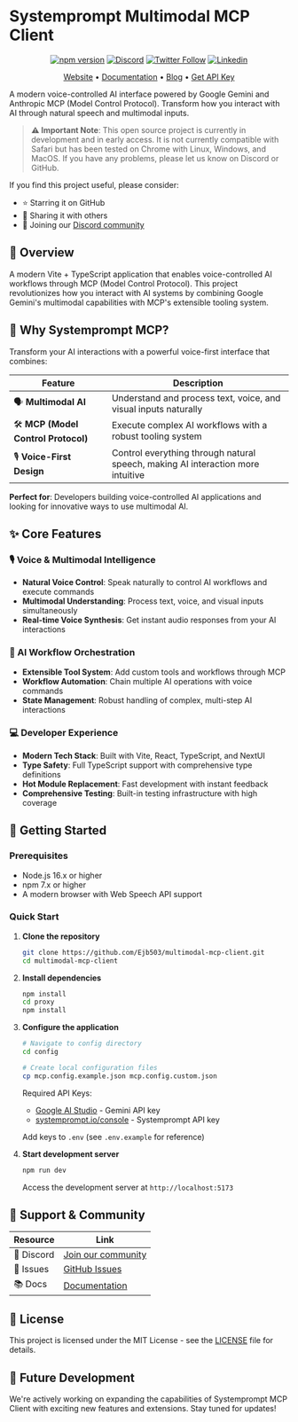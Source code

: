 # Systemprompt Multimodal MCP Client

<div align="center">

[![npm version](https://img.shields.io/npm/v/systemprompt-agent-server.svg)](https://www.npmjs.com/package/systemprompt-agent-server)
[![Discord](https://img.shields.io/discord/1255160891062620252?color=7289da&label=discord)](https://discord.com/invite/wkAbSuPWpr)
[![Twitter Follow](https://img.shields.io/twitter/follow/tyingshoelaces_?style=social)](https://twitter.com/tyingshoelaces_)
[![Linkedin](https://i.sstatic.net/gVE0j.png)](https://www.linkedin.com/in/edjburton/)

[Website](https://systemprompt.io) • [Documentation](https://systemprompt.io/documentation) • [Blog](https://tyingshoelaces.com) • [Get API Key](https://systemprompt.io/console)

</div>

A modern voice-controlled AI interface powered by Google Gemini and Anthropic MCP (Model Control Protocol). Transform how you interact with AI through natural speech and multimodal inputs.

> **⚠️ Important Note**: This open source project is currently in development and in early access. It is not currently compatible with Safari but has been tested on Chrome with Linux, Windows, and MacOS. If you have any problems, please let us know on Discord or GitHub.

If you find this project useful, please consider:

- ⭐ Starring it on GitHub
- 🔄 Sharing it with others
- 💬 Joining our [Discord community](https://discord.com/invite/wkAbSuPWpr)

## 🌟 Overview

A modern Vite + TypeScript application that enables voice-controlled AI workflows through MCP (Model Control Protocol). This project revolutionizes how you interact with AI systems by combining Google Gemini's multimodal capabilities with MCP's extensible tooling system.

## 🎯 Why Systemprompt MCP?

Transform your AI interactions with a powerful voice-first interface that combines:

| Feature                             | Description                                                                     |
| ----------------------------------- | ------------------------------------------------------------------------------- |
| 🗣️ **Multimodal AI**                | Understand and process text, voice, and visual inputs naturally                 |
| 🛠️ **MCP (Model Control Protocol)** | Execute complex AI workflows with a robust tooling system                       |
| 🎙️ **Voice-First Design**           | Control everything through natural speech, making AI interaction more intuitive |

**Perfect for**: Developers building voice-controlled AI applications and looking for innovative ways to use multimodal AI.

## ✨ Core Features

### 🎙️ Voice & Multimodal Intelligence

- **Natural Voice Control**: Speak naturally to control AI workflows and execute commands
- **Multimodal Understanding**: Process text, voice, and visual inputs simultaneously
- **Real-time Voice Synthesis**: Get instant audio responses from your AI interactions

### 🔄 AI Workflow Orchestration

- **Extensible Tool System**: Add custom tools and workflows through MCP
- **Workflow Automation**: Chain multiple AI operations with voice commands
- **State Management**: Robust handling of complex, multi-step AI interactions

### 💻 Developer Experience

- **Modern Tech Stack**: Built with Vite, React, TypeScript, and NextUI
- **Type Safety**: Full TypeScript support with comprehensive type definitions
- **Hot Module Replacement**: Fast development with instant feedback
- **Comprehensive Testing**: Built-in testing infrastructure with high coverage

## 🚀 Getting Started

### Prerequisites

- Node.js 16.x or higher
- npm 7.x or higher
- A modern browser with Web Speech API support

### Quick Start

1. **Clone the repository**

   ```bash
   git clone https://github.com/Ejb503/multimodal-mcp-client.git
   cd multimodal-mcp-client
   ```

2. **Install dependencies**

   ```bash
   npm install
   cd proxy
   npm install
   ```

3. **Configure the application**

   ```bash
   # Navigate to config directory
   cd config

   # Create local configuration files
   cp mcp.config.example.json mcp.config.custom.json
   ```

   Required API Keys:

   - [Google AI Studio](https://ai.google.dev/gemini-api/docs) - Gemini API key
   - [systemprompt.io/console](https://systemprompt.io/console) - Systemprompt API key

   Add keys to `.env` (see `.env.example` for reference)

4. **Start development server**
   ```bash
   npm run dev
   ```
   Access the development server at `http://localhost:5173`

## 🤝 Support & Community

| Resource   | Link                                                                    |
| ---------- | ----------------------------------------------------------------------- |
| 💬 Discord | [Join our community](https://discord.com/invite/wkAbSuPWpr)             |
| 🐛 Issues  | [GitHub Issues](https://github.com/Ejb503/multimodal-mcp-client/issues) |
| 📚 Docs    | [Documentation](https://systemprompt.io/documentation)                  |

## 📄 License

This project is licensed under the MIT License - see the [LICENSE](LICENSE) file for details.

## 🔮 Future Development

We're actively working on expanding the capabilities of Systemprompt MCP Client with exciting new features and extensions. Stay tuned for updates!
